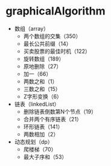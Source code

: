 # graphicalAlgorithm
* 数组（array）
    * 两个数组的交集（350）
    * 最长公共前缀（14）
    * 买卖股票的最佳时机（122）
    * 旋转数组（189）
    * 原地删除（27）
    * 加一（66）
    * 两数之和（1）
    * 三数之和（15）
    * Z字形变换（6）
* 链表（linkedList）
    * 删除链表倒数第N个节点（19）
    * 合并两个有序链表（21）
    * 环形链表（141）
    * 两数相加（2）
* 动态规划（dp）
    * 爬楼梯（70）
    * 最大子序和（53）
